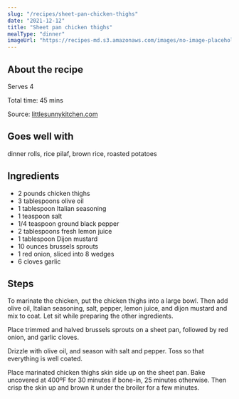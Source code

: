 ```yaml
---
slug: "/recipes/sheet-pan-chicken-thighs"
date: "2021-12-12"
title: "Sheet pan chicken thighs"
mealType: "dinner"
imageUrl: "https://recipes-md.s3.amazonaws.com/images/no-image-placeholder.svg"
---
```


## About the recipe

Serves 4

Total time: 45 mins

Source: [littlesunnykitchen.com](https://littlesunnykitchen.com/sheet-pan-chicken-thighs/)

## Goes well with

dinner rolls, rice pilaf, brown rice, roasted potatoes

## Ingredients

- 2 pounds chicken thighs
- 3 tablespoons olive oil
- 1 tablespoon Italian seasoning
- 1 teaspoon salt
- 1/4 teaspoon ground black pepper
- 2 tablespoons fresh lemon juice
- 1 tablespoon Dijon mustard
- 10 ounces brussels sprouts
- 1 red onion, sliced into 8 wedges
- 6 cloves garlic

## Steps

To marinate the chicken, put the chicken thighs into a large bowl. Then add olive oil, Italian seasoning, salt, pepper, lemon juice, and dijon mustard and mix to coat. Let sit while preparing the other ingredients.

Place trimmed and halved brussels sprouts on a sheet pan, followed by red onion, and garlic cloves.

Drizzle with olive oil, and season with salt and pepper. Toss so that everything is well coated.

Place marinated chicken thighs skin side up on the sheet pan. Bake uncovered at 400ºF for 30 minutes if bone-in, 25 minutes otherwise. Then crisp the skin up and brown it under the broiler for a few minutes.

